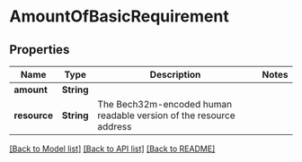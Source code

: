 # AmountOfBasicRequirement

## Properties

Name | Type | Description | Notes
------------ | ------------- | ------------- | -------------
**amount** | **String** |  | 
**resource** | **String** | The Bech32m-encoded human readable version of the resource address | 

[[Back to Model list]](../README.md#documentation-for-models) [[Back to API list]](../README.md#documentation-for-api-endpoints) [[Back to README]](../README.md)


